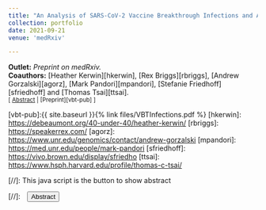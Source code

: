 ```yaml
---
title: "An Analysis of SARS-CoV-2 Vaccine Breakthrough Infections and Associated Clinical Outcomes"
collection: portfolio
date: 2021-09-21
venue: 'medRxiv'

---
```


**Outlet:** _Preprint on medRxiv._
<br>
**Coauthors:** [Heather Kerwin][hkerwin], [Rex Briggs][rbriggs], [Andrew Gorzalski][agorz], [Mark Pandori][mpandori], [Stefanie Friedhoff][sfriedhoff] and [Thomas Tsai][ttsai].
<br>
<small>[ <a href="#/" onclick="visib('vbt')">Abstract</a> | [Preprint][vbt-pub] ]</small>

<div id="vbt" style="display: none; text-align: justify; line-height: 1.2" ><small>
Understanding the rate and clinical features associated with vaccine breakthrough COVID-19 infections (VBT) is of critical public health importance. Recent evidence on VBT in Barnstable County, Massachusetts, has prompted guidance on masking for vaccinated individuals in areas of high community-level transmission. Additional data is needed to better understand the prevalence and rate of VBT infections. Using detailed disease investigation data from Washoe County, Nevada, we sought to assess the rate of symptomatic infectionand serious illness among VBT cases compared to non-vaccinated individuals with COVID-19. From February 12 - July 29, 2021, the Washoe County Health District identified and traced 6,128 out of 6,399 reported cases across the sample period. 338 (5.5%) of all cases were identified as breakthrough infections, and 289 (86%) vaccinated individuals had symptomatic infections. Severe clinical outcomes were infrequent with 17 hospitalizations (5% of VBT) and no deaths. Cycle threshold values were not statistically different between vaccinated and unvaccinated individuals.
</small><br><br/></div>

[vbt-pub]:{{ site.baseurl }}{% link files/VBTInfections.pdf %}
[hkerwin]: https://debeaumont.org/40-under-40/heather-kerwin/
[rbriggs]: https://speakerrex.com/
[agorz]: https://www.unr.edu/genomics/contact/andrew-gorzalski
[mpandori]: https://med.unr.edu/people/mark-pandori
[sfriedhoff]: https://vivo.brown.edu/display/sfriedho
[ttsai]: https://www.hsph.harvard.edu/profile/thomas-c-tsai/

[ajha]: https://dean.sph.brown.edu/dean

[//]: This java script is the button to show abstract
<script>
 function visib(id) {
  var x = document.getElementById(id);
  if (x.style.display === "block") {
    x.style.display = "none";
  } else {
    x.style.display = "block";
  }
}
</script>

[//]:&emsp;<button onclick="visib('vbt')" class="btn btn--inverse btn--small">Abstract</button>
